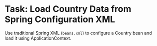 # Task: Load Country Data from Spring Configuration XML

Use traditional Spring XML (`beans.xml`) to configure a Country bean and load it using ApplicationContext.
